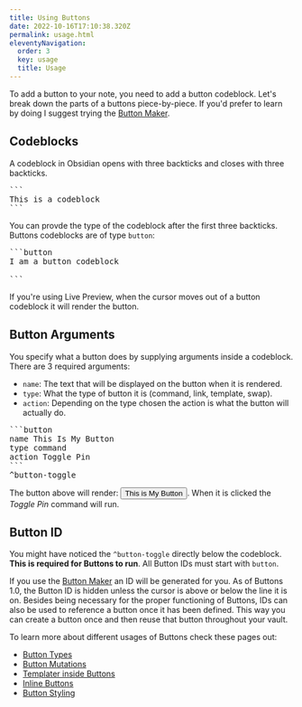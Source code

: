 ```yaml
---
title: Using Buttons
date: 2022-10-16T17:10:38.320Z
permalink: usage.html
eleventyNavigation:
  order: 3
  key: usage
  title: Usage
---
```


To add a button to your note, you need to add a button codeblock. Let's break down the parts of a buttons piece-by-piece. If you'd prefer to learn by doing I suggest trying the [Button Maker](/maker).

## Codeblocks

A codeblock in Obsidian opens with three backticks and closes with three backticks.

<pre>
```
This is a codeblock
```
</pre>

You can provde the type of the codeblock after the first three backticks. Buttons codeblocks are of type `button`:

<pre>
```button
I am a button codeblock

```
</pre>

If you're using Live Preview, when the cursor moves out of a button codeblock it will render the button.

## Button Arguments

You specify what a button does by supplying arguments inside a codeblock. There are 3 required arguments:
- `name`: The text that will be displayed on the button when it is rendered.
- `type`: What the type of button it is (command, link, template, swap).
- `action`: Depending on the type chosen the action is what the button will actually do.

<pre>
```button
name This Is My Button
type command
action Toggle Pin
```
^button-toggle
</pre>

The button above will render: <button>This is My Button</button>. When it is clicked the _Toggle Pin_ command will run.

## Button ID

You might have noticed the `^button-toggle` directly below the codeblock. **This is required for Buttons to run**. All Button IDs must start with `button`.

If you use the [Button Maker](/maker) an ID will be generated for you. As of Buttons 1.0, the Button ID is hidden unless the cursor is above or below the line it is on. Besides being necessary for the proper functioning of Buttons, IDs can also be used to reference a button once it has been defined. This way you can create a button once and then reuse that button throughout your vault.


To learn more about different usages of Buttons check these pages out:
- [Button Types](/usage/types)
- [Button Mutations](/usage/mutations)
- [Templater inside Buttons](/usage/templater)
- [Inline Buttons](/usage/inline)
- [Button Styling](/usage/styling)

